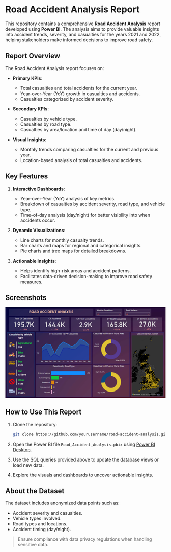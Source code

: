 # Road Accident Analysis Report

This repository contains a comprehensive **Road Accident Analysis** report developed using **Power BI**. The analysis aims to provide valuable insights into accident trends, severity, and casualties for the years 2021 and 2022, helping stakeholders make informed decisions to improve road safety.

## Report Overview

The Road Accident Analysis report focuses on:

- **Primary KPIs**:
  - Total casualties and total accidents for the current year.
  - Year-over-Year (YoY) growth in casualties and accidents.
  - Casualties categorized by accident severity.

- **Secondary KPIs**:
  - Casualties by vehicle type.
  - Casualties by road type.
  - Casualties by area/location and time of day (day/night).

- **Visual Insights**:
  - Monthly trends comparing casualties for the current and previous year.
  - Location-based analysis of total casualties and accidents.

## Key Features

1. **Interactive Dashboards**:
   - Year-over-Year (YoY) analysis of key metrics.
   - Breakdown of casualties by accident severity, road type, and vehicle type.
   - Time-of-day analysis (day/night) for better visibility into when accidents occur.

2. **Dynamic Visualizations**:
   - Line charts for monthly casualty trends.
   - Bar charts and maps for regional and categorical insights.
   - Pie charts and tree maps for detailed breakdowns.

3. **Actionable Insights**:
   - Helps identify high-risk areas and accident patterns.
   - Facilitates data-driven decision-making to improve road safety measures.
## Screenshots

![Preview](Preview/Report.png)

## How to Use This Report

1. Clone the repository:
   ```bash
   git clone https://github.com/yourusername/road-accident-analysis.git
   ```

2. Open the Power BI file `Road_Accident_Analysis.pbix` using [Power BI Desktop](https://powerbi.microsoft.com/).

3. Use the SQL queries provided above to update the database views or load new data.

4. Explore the visuals and dashboards to uncover actionable insights.


## About the Dataset

The dataset includes anonymized data points such as:

- Accident severity and casualties.
- Vehicle types involved.
- Road types and locations.
- Accident timing (day/night).

> Ensure compliance with data privacy regulations when handling sensitive data.

